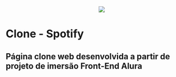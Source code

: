 <div align=center>
  <img src='https://github.com/user-attachments/assets/ed0d24c1-18c9-456d-a292-9f8d0f67bfcc](https://github.com/user-attachments/assets/fcf3c307-82c8-4993-bf5a-ebfdff2d0948'>
</div>

# Clone - Spotify
## Página clone web desenvolvida a partir de projeto de imersão Front-End Alura
